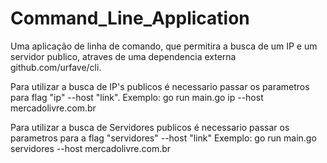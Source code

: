 # Command_Line_Application
Uma aplicação de linha de comando, que permitira a busca de um IP e um servidor publico, atraves de uma dependencia externa github.com/urfave/cli.

Para utilizar a busca de IP's publicos é necessario passar os parametros para flag "ip" --host "link".
Exemplo: go run main.go ip --host mercadolivre.com.br

Para utilizar a busca de Servidores publicos é necessario passar os parametros para a flag "servidores" --host "link"
Exemplo: go run main.go servidores --host mercadolivre.com.br
